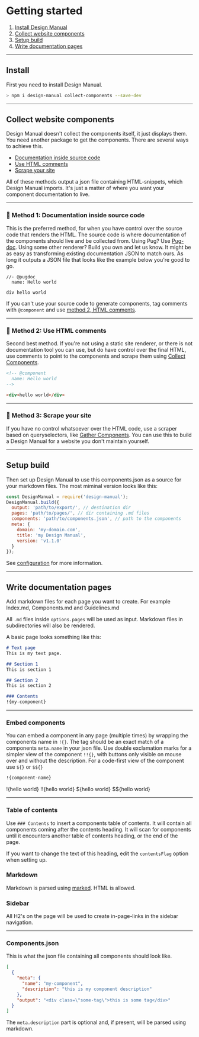 # Getting started

1. [Install Design Manual](#install)
2. [Collect website components](#collect-website-components)
3. [Setup build](#setup-build)
4. [Write documentation pages](#write-documentation-pages)

---

## Install

First you need to install Design Manual.

```bash
> npm i design-manual collect-components --save-dev
```

---

## Collect website components
Design Manual doesn't collect the components itself, it just displays them. You need another package to get the components. There are several ways to achieve this.

* [Documentation inside source code](#-method-1-documentation-inside-source-code)
* [Use HTML comments](#-method-2-use-html-comments)
* [Scrape your site](#-method-3-scrape-your-site)

All of these methods output a json file containing HTML-snippets, which Design Manual imports. It's just a matter of where you want your component documentation to live.

---

### 💎 Method 1: Documentation inside source code
This is the preferred method, for when you have control over the source code that renders the HTML. The source code is where documentation of the components should live and be collected from. Using Pug? Use [Pug-doc](https://www.npmjs.com/package/pug-doc). Using some other renderer? Build you own and let us know. It might be as easy as transforming existing documentation JSON to match ours. As long it outputs a JSON file that looks like the example below you're good to go.


```pug
//- @pugdoc
  name: Hello world

div hello world
```

If you can't use your source code to generate components, tag comments with `@component` and use [method 2, HTML comments](#-method-2-use-html-comments).

---

### 💬 Method 2: Use HTML comments
Second best method. If you're not using a static site renderer, or there is not documentation tool you can use, but do have control over the final HTML, use comments to point to the components and scrape them using [Collect Components](https://www.npmjs.com/package/collect-components).

```html
<!-- @component
  name: Hello world
-->

<div>hello world</div>
```

---

### 🔪 Method 3: Scrape your site
If you have no control whatsoever over the HTML code, use a scraper based on queryselectors, like [Gather Components](https://www.npmjs.com/package/gather-components). You can use this to build a Design Manual for a website you don't maintain yourself.


---

## Setup build
Then set up Design Manual to use this components.json as a source for your markdown files. The most miminal version looks like this:

```js
const DesignManual = require('design-manual');
DesignManual.build({
  output: 'path/to/export/', // destination dir
  pages: 'path/to/pages/', // dir containing .md files
  components: 'path/to/components.json', // path to the components
  meta: {
    domain: 'my-domain.com',
    title: 'my Design Manual',
    version: 'v1.1.0'
  }
});
```

See [configuration](configuration.html) for more information.

---

## Write documentation pages
Add markdown files for each page you want to create. For example Index.md, Components.md and Guidelines.md

All `.md` files inside `options.pages` will be used as input. Markdown files in subdirectories will also be rendered.

A basic page looks something like this:

```markdown
# Text page
This is my text page.

## Section 1
This is section 1

## Section 2
This is section 2

### Contents
!{my-component}
```

---

### Embed components
You can embed a component in any page (multiple times) by wrapping the components name in `!​{}`.
The tag should be an exact match of a components `meta.name` in your json file. Use double exclamation marks for a simpler view of the component  `!!​{}`, with buttons only visible on mouse over and without the description. For a code-first view of the component use `$​{}` or `$$​{}`


```markdown
!{component-name}
```

!{hello world}
!!{hello world}
${hello world}
$${hello world}

---

### Table of contents
Use `### Contents` to insert a components table of contents. It will contain all components coming after the contents heading. It will scan for components until it encounters another table of contents heading, or the end of the page.

If you want to change the text of this heading, edit the `contentsFlag` option when setting up.

### Markdown
Markdown is parsed using [marked](https://github.com/chjj/marked). HTML is allowed.

### Sidebar
All H2's on the page will be used to create in-page-links in the sidebar navigation.

---

### Components.json
This is what the json file containing all components should look like.

```json
[
  {
    "meta": {
      "name": "my-component",
      "description": "this is my component description"
    },
    "output": "<div class=\"some-tag\">this is some tag</div>"
  }
]
```

The `meta.description` part is optional and, if present, will be parsed using markdown.